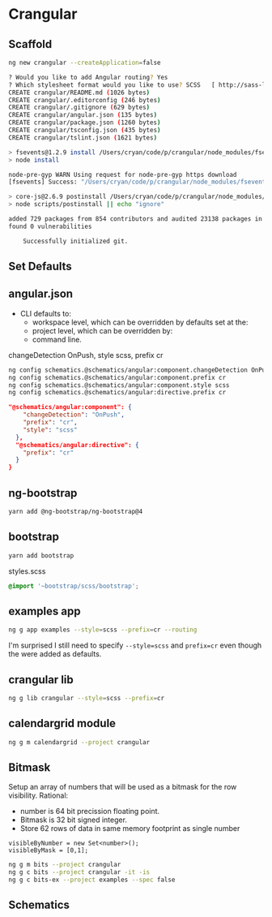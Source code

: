 # Crangular

Scaffold
--------------------------------------------------------------------------------
```bash
ng new crangular --createApplication=false

? Would you like to add Angular routing? Yes
? Which stylesheet format would you like to use? SCSS   [ http://sass-lang.com/documentation/file.SASS_REFERENCE.html#syntax ]
CREATE crangular/README.md (1026 bytes)
CREATE crangular/.editorconfig (246 bytes)
CREATE crangular/.gitignore (629 bytes)
CREATE crangular/angular.json (135 bytes)
CREATE crangular/package.json (1260 bytes)
CREATE crangular/tsconfig.json (435 bytes)
CREATE crangular/tslint.json (1621 bytes)

> fsevents@1.2.9 install /Users/cryan/code/p/crangular/node_modules/fsevents
> node install

node-pre-gyp WARN Using request for node-pre-gyp https download
[fsevents] Success: "/Users/cryan/code/p/crangular/node_modules/fsevents/lib/binding/Release/node-v64-darwin-x64/fse.node" is installed via remote

> core-js@2.6.9 postinstall /Users/cryan/code/p/crangular/node_modules/core-js
> node scripts/postinstall || echo "ignore"

added 729 packages from 854 contributors and audited 23138 packages in 22.486s
found 0 vulnerabilities

    Successfully initialized git.
```

Set Defaults
--------------------------------------------------------------------------------

angular.json
--------------------------------------------------------------------------------
- CLI defaults to:
  - workspace level, which can be overridden by defaults set at the:
  - project level, which can be overridden by:
  - command line.

changeDetection OnPush, style scss, prefix cr
```bash
ng config schematics.@schematics/angular:component.changeDetection OnPush
ng config schematics.@schematics/angular:component.prefix cr
ng config schematics.@schematics/angular:component.style scss
ng config schematics.@schematics/angular:directive.prefix cr
```

```json
"@schematics/angular:component": {
    "changeDetection": "OnPush",
    "prefix": "cr",
    "style": "scss"
  },
  "@schematics/angular:directive": {
    "prefix": "cr"
  }
}
```

ng-bootstrap
--------------------------------------------------------------------------------
```bash
yarn add @ng-bootstrap/ng-bootstrap@4
```
bootstrap
--------------------------------------------------------------------------------
```bash
yarn add bootstrap
```
styles.scss
```scss
@import '~bootstrap/scss/bootstrap';
```

examples app
--------------------------------------------------------------------------------
```bash
ng g app examples --style=scss --prefix=cr --routing
```
I'm surprised I still need to specify `--style=scss` and `prefix=cr` even though the were added as defaults.

crangular lib
--------------------------------------------------------------------------------
```bash
ng g lib crangular --style=scss --prefix=cr
```

calendargrid module
--------------------------------------------------------------------------------
```bash
ng g m calendargrid --project crangular
```

Bitmask
--------------------------------------------------------------------------------

Setup an array of numbers that will be used as a bitmask for the row visibility.
Rational: 
- number is 64 bit precission floating point. 
- Bitmask is 32 bit signed integer.
- Store 62 rows of data in same memory footprint as single number
```typscript
visibleByNumber = new Set<number>();
visibleByMask = [0,1];
```

```bash
ng g m bits --project crangular
ng g c bits --project crangular -it -is
ng g c bits-ex --project examples --spec false
```

Schematics
--------------------------------------------------------------------------------

